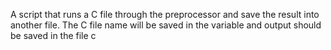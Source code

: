 A script that runs a C file through the preprocessor and save the result into another file. The C file name will be saved in the variable  and output should be saved in the file c
